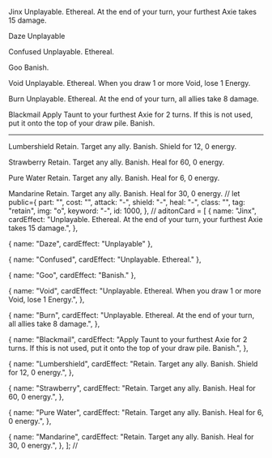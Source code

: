 Jinx
Unplayable. Ethereal. At the end of your turn, your furthest Axie takes 15 damage.

Daze
Unplayable

Confused
Unplayable. Ethereal. 

Goo
Banish.

Void
Unplayable. Ethereal. When you draw 1 or more Void, lose 1 Energy.

Burn
Unplayable. Ethereal. At the end of your turn, all allies take 8 damage.

Blackmail
Apply Taunt to your furthest Axie for 2 turns. If this is not used, put it onto the top of your draw pile. Banish.

---

Lumbershield
Retain. Target any ally. Banish. Shield for 12, 0 energy.

Strawberry
Retain. Target any ally. Banish. Heal for 60, 0 energy.

Pure Water
Retain. Target any ally. Banish. Heal for 6, 0 energy.

Mandarine
Retain. Target any ally. Banish. Heal for 30, 0 energy.
//
  let public={
    part: "",
    cost: "",
    attack: "-",
    shield: "-",
    heal: "-",
    class: "",
    tag: "retain",
    img: "o",
    keyword: "-",
    id: 1000,
  },
  //
aditonCard = [
  {
    name: "Jinx",
    cardEffect:
      "Unplayable. Ethereal. At the end of your turn, your furthest Axie takes 15 damage.",
  },

  { name: "Daze", cardEffect: "Unplayable" },

  { name: "Confused", cardEffect: "Unplayable. Ethereal." },

  { name: "Goo", cardEffect: "Banish." },

  {
    name: "Void",
    cardEffect:
      "Unplayable. Ethereal. When you draw 1 or more Void, lose 1 Energy.",
  },

  {
    name: "Burn",
    cardEffect:
      "Unplayable. Ethereal. At the end of your turn, all allies take 8 damage.",
  },

  {
    name: "Blackmail",
    cardEffect:
      "Apply Taunt to your furthest Axie for 2 turns. If this is not used, put it onto the top of your draw pile. Banish.",
  },

  {
    name: "Lumbershield",
    cardEffect: "Retain. Target any ally. Banish. Shield for 12, 0 energy.",
  },

  {
    name: "Strawberry",
    cardEffect: "Retain. Target any ally. Banish. Heal for 60, 0 energy.",
  },

  {
    name: "Pure Water",
    cardEffect: "Retain. Target any ally. Banish. Heal for 6, 0 energy.",
  },

  {
    name: "Mandarine",
    cardEffect: "Retain. Target any ally. Banish. Heal for 30, 0 energy.",
  },
];
//
